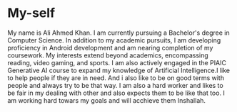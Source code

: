 # My-self 
My name is Ali Ahmed Khan. I am currently pursuing a Bachelor's degree in Computer Science. In addition to my academic pursuits, I am developing proficiency in Android development and am nearing completion of my coursework. My interests extend beyond academics, encompassing reading, video gaming, and sports. I am also actively engaged in the PIAIC Generative AI course to expand my knowledge of Artificial Intelligence.I like to help people if they are in need. And i also like to be on good terms with people and always try to be that way. I am also a hard worker and likes to be fair in my dealing with other and also expects them to be like that too. I am working hard towars my goals and will acchieve them Inshallah.

